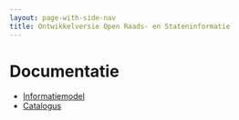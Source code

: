 ```yaml
---
layout: page-with-side-nav
title: Ontwikkelversie Open Raads- en Stateninformatie
---
```


# Documentatie

* [Informatiemodel](./Informatiemodel)
* [Catalogus](./catalog)
